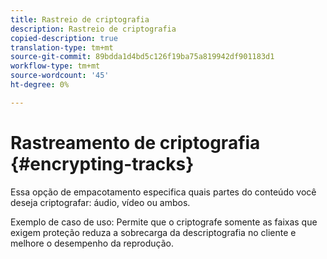 ```yaml
---
title: Rastreio de criptografia
description: Rastreio de criptografia
copied-description: true
translation-type: tm+mt
source-git-commit: 89bdda1d4bd5c126f19ba75a819942df901183d1
workflow-type: tm+mt
source-wordcount: '45'
ht-degree: 0%

---
```



# Rastreamento de criptografia {#encrypting-tracks}

Essa opção de empacotamento especifica quais partes do conteúdo você deseja criptografar: áudio, vídeo ou ambos.

Exemplo de caso de uso: Permite que o criptografe somente as faixas que exigem proteção reduza a sobrecarga da descriptografia no cliente e melhore o desempenho da reprodução.
